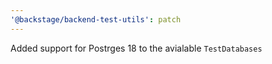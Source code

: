 ```yaml
---
'@backstage/backend-test-utils': patch
---
```


Added support for Postrges 18 to the avialable `TestDatabases`
